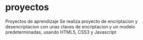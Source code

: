 # proyectos
Proyectos de aprendizaje
Se realiza proyecto de encriptacion y desencriptacion con unas claves de encriptacion y un modelo predeterminadas, usando HTML5, CSS3 y Javascript 
